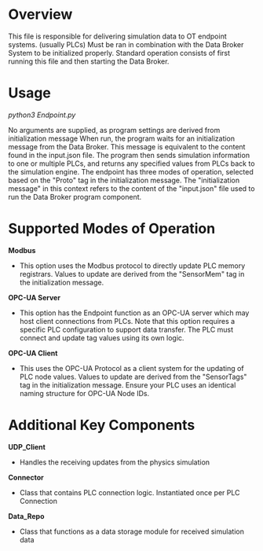 # Overview

This file is responsible for delivering simulation data to OT endpoint systems. (usually PLCs) Must be ran in combination with the Data Broker System to be initialized properly. Standard operation consists of first running this file and then starting the Data Broker.


# Usage
*python3 Endpoint.py*

No arguments are supplied, as program settings are derived from initialization message
When run, the program waits for an initialization message from the Data Broker. This message is equivalent to the content found in the input.json file. The program then sends simulation information to one or multiple PLCs, and returns any specified values from PLCs back to the simulation engine. The endpoint has three modes of operation, selected based on the "Proto" tag in the initialization message. The "initialization message" in this context refers to the content of the "input.json" file used to run the Data Broker program component.


# Supported Modes of Operation

**Modbus**
- This option uses the Modbus protocol to directly update PLC memory registrars. Values to update are derived from the "SensorMem" tag in the initialization message.

**OPC-UA Server**
- This option has the Endpoint function as an OPC-UA server which may host client connections from PLCs. Note that this option requires a specific PLC configuration to support data transfer. The PLC must connect and update tag values using its own logic. 

**OPC-UA Client**
- This uses the OPC-UA Protocol as a client system for the updating of PLC node values. Values to update are derived from the "SensorTags" tag in the initialization message. Ensure your PLC uses an identical naming structure for OPC-UA Node IDs. 


# Additional Key Components
**UDP_Client**
- Handles the receiving updates from the physics simulation

**Connector**
- Class that contains PLC connection logic. Instantiated once per PLC Connection

**Data_Repo**
- Class that functions as a data storage module for received simulation data

